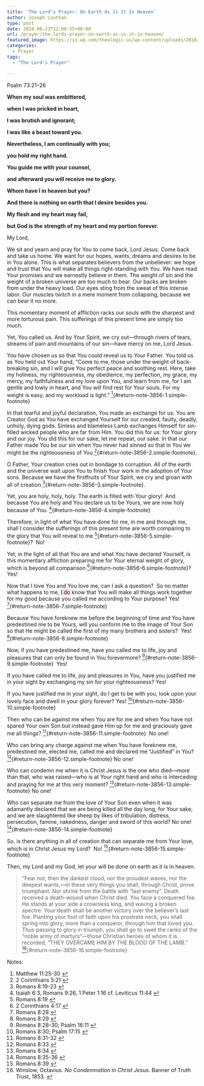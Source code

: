 ```yaml
---
title: 'The Lord’s Prayer: On Earth As Is It In Heaven'
author: Joseph Louthan
type: post
date: 2018-08-23T12:00:55+00:00
url: /prayer/the-lords-prayer-on-earth-as-is-it-in-heaven/
featured_image: https://i1.wp.com/theologic.us/wp-content/uploads/2018/08/4_earth.jpg?resize=825%2C510
categories:
  - Prayer
tags:
  - "The Lord's Prayer"

---
```

Psalm 73:21–26
  
**When my soul was embittered,** 
  
**when I was pricked in heart,** 
  
**I was brutish and ignorant;** 
  
**I was like a beast toward you.**

**Nevertheless, I am continually with you;** 
  
**you hold my right hand.** 
  
**You guide me with your counsel,** 
  
**and afterward you will receive me to glory.** 
  
**Whom have I in heaven but you?** 
  
**And there is nothing on earth that I desire besides you.** 
  
**My flesh and my heart may fail,** 
  
**but God is the strength of my heart and my portion forever.**

My Lord,

We sit and yearn and pray for You to come back, Lord Jesus. Come back and take us home. We want for our hopes, wants, dreams and desires to be in You alone. This is what separates believers from the unbeliever: we hope and trust that You will make all things right-standing with You. We have read Your promises and we earnestly believe in them. The weight of sin and the weight of a broken universe are too much to bear. Our backs are broken from under the heavy load. Our eyes sting from the sweat of this intense labor. Our muscles twitch in a mere moment from collapsing, because we can bear it no more.

This momentary moment of affliction racks our souls with the sharpest and more torturous pain. This sufferings of this present time are simply too much.

Yet, You called us. And by Your Spirit, we cry out—through rivers of tears, streams of pain and mountains of our sin—have mercy on me, Lord Jesus.

You have chosen us so that You could reveal us to Your Father. You told us as You held out Your hand, “Come to me, those under the weight of back-breaking sin, and I will give You perfect peace and soothing rest. Here, take my holiness, my righteousness, my obedience, my perfection, my grace, my mercy, my faithfulness and my love upon You, and learn from me, for I am gentle and lowly in heart, and You will find rest for Your souls. For my weight is easy, and my workload is light.” [<sup>1</sup>][1]{#return-note-3856-1.simple-footnote}

In that tearful and joyful declaration, You made an exchange for us. You are Creator God as You have exchanged Yourself for our created, faulty, deadly, unholy, dying gods. Sinless and blameless Lamb exchanges Himself for sin-filled wicked people who are far from Him. You did this for us: for Your glory and our joy. You did this for our sake, let me repeat, our sake. In that our Father made You be our sin when You never had sinned so that in You we might be the righteousness of You [<sup>2</sup>][2]{#return-note-3856-2.simple-footnote}.

O Father, Your creation cries out in bondage to corruption. All of the earth and the universe wait upon You to finish Your work in the adoption of Your sons. Because we have the firstfruits of Your Spirit, we cry and groan with all of creation [<sup>3</sup>][3]{#return-note-3856-3.simple-footnote}.

Yet, you are holy, holy, holy. The earth is filled with Your glory!  And because You are holy and You declare us to be Yours, we are now holy because of You. [<sup>4</sup>][4]{#return-note-3856-4.simple-footnote}

Therefore, in light of what You have done for me, in me and through me, shall I consider the sufferings of this present time are worth comparing to the glory that You will reveal to me [<sup>5</sup>][5]{#return-note-3856-5.simple-footnote}?  No!

Yet, in the light of all that You are and what You have declared Yourself, is this momentary affliction preparing me for Your eternal weight of glory, which is beyond all comparison [<sup>6</sup>][6]{#return-note-3856-6.simple-footnote}?  Yes!

Now that I love You and You love me, can I ask a question?  So no matter what happens to me, <span style="background-color: rgba(250, 0, 30, 0.15);">I do</span> know that You will make all things work together for my good because you called me according to Your purpose? Yes! [<sup>7</sup>][7]{#return-note-3856-7.simple-footnote}

Because You have foreknew me before the beginning of time and You have predestined me to be Yours, will you conform me to the image of Your Son so that He might be called the first of my many brothers and sisters?  Yes!  [<sup>8</sup>][8]{#return-note-3856-8.simple-footnote}

Now, if you have predestined me, have you called me to life, joy and pleasures that can only be found in You forevermore? [<sup>9</sup>][9]{#return-note-3856-9.simple-footnote}  Yes!

If you have called me to life, joy and pleasures in You, have you justified me in your sight by exchanging my sin for your righteousness? Yes!

If you have justified me in your sight, do I get to be with you, look upon your lovely face and dwell in your glory forever? Yes! [<sup>10</sup>][10]{#return-note-3856-10.simple-footnote}

Then who can be against me when You are for me and when You have not spared Your own Son but instead gave Him up for me and graciously gave me all things? [<sup>11</sup>][11]{#return-note-3856-11.simple-footnote}  No one!

Who can bring any charge against me when You have foreknew me, predestined me, elected me, called me and declared me “Justified” in You? [<sup>12</sup>][12]{#return-note-3856-12.simple-footnote} No one!

Who can condemn me when it is Christ Jesus is the one who died—more than that, who was raised—who is at Your right hand and who is interceding and praying for me at this very moment? [<sup>13</sup>][13]{#return-note-3856-13.simple-footnote} No one!

Who can separate me from the love of Your Son even when it was adamantly declared that we are being killed all the day long, for Your sake, and we are slaughtered like sheep by likes of tribulation, distress, persecution, famine, nakedness, danger and sword of this world? No one! [<sup>14</sup>][14]{#return-note-3856-14.simple-footnote}

So, is there anything in all of creation that can separate me from Your love, which is in Christ Jesus my Lord?  No! [<sup>15</sup>][15]{#return-note-3856-15.simple-footnote}

Then, my Lord and my God, let your will be done on earth as it is in heaven.

> “Fear not, then the darkest cloud, nor the proudest waves, nor the deepest wants,—in these very things you shall, through Christ, prove triumphant. Nor shrink from the battle with “last enemy”. Death received a death-wound when Christ died. You face a conquered foe. He stands at your side a crownless king, and waving a broken spectre. Your death shall be another victory over the believer’s last foe. Planting your foot of faith upon his prostrate neck, you shall spring into glory, more than a conqueror, through him that loved you. Thus passing to glory in triumph, you shall go to swell the ranks of the “noble army of martyrs”—those Christian heroes of whom it is recorded, “THEY OVERCAME HIM BY THE BLOOD OF THE LAMB.” [<sup>16</sup>][16]{#return-note-3856-16.simple-footnote}

<div class="simple-footnotes">
  <p class="notes">
    Notes:
  </p>
  
  <ol>
    <li id="note-3856-1">
      Matthew 11:25-30 <a href="#return-note-3856-1">&#8617;</a>
    </li>
    <li id="note-3856-2">
      2 Corinthians 5:21 <a href="#return-note-3856-2">&#8617;</a>
    </li>
    <li id="note-3856-3">
      Romans 8:19-23 <a href="#return-note-3856-3">&#8617;</a>
    </li>
    <li id="note-3856-4">
      Isaiah 6:3, Romans 9:26, 1 Peter 1:16 cf. Leviticus 11:44 <a href="#return-note-3856-4">&#8617;</a>
    </li>
    <li id="note-3856-5">
      Romans 8:19 <a href="#return-note-3856-5">&#8617;</a>
    </li>
    <li id="note-3856-6">
      2 Corinthians 4:17 <a href="#return-note-3856-6">&#8617;</a>
    </li>
    <li id="note-3856-7">
      Romans 8:28 <a href="#return-note-3856-7">&#8617;</a>
    </li>
    <li id="note-3856-8">
      Romans 8:29 <a href="#return-note-3856-8">&#8617;</a>
    </li>
    <li id="note-3856-9">
      Romans 8:28-30; Psalm 16:11 <a href="#return-note-3856-9">&#8617;</a>
    </li>
    <li id="note-3856-10">
      Romans 8:30; Psalm 17:15 <a href="#return-note-3856-10">&#8617;</a>
    </li>
    <li id="note-3856-11">
      Romans 8:31-32 <a href="#return-note-3856-11">&#8617;</a>
    </li>
    <li id="note-3856-12">
      Romans 8:33 <a href="#return-note-3856-12">&#8617;</a>
    </li>
    <li id="note-3856-13">
      Romans 8:34 <a href="#return-note-3856-13">&#8617;</a>
    </li>
    <li id="note-3856-14">
      Romans 8:35-36 <a href="#return-note-3856-14">&#8617;</a>
    </li>
    <li id="note-3856-15">
      Romans 8:39 <a href="#return-note-3856-15">&#8617;</a>
    </li>
    <li id="note-3856-16">
      Winslow, Octavius. <i>No Condemnation in Christ Jesus</i>. Banner of Truth Trust, 1853. <a href="#return-note-3856-16">&#8617;</a>
    </li>
  </ol>
</div>

 [1]: #note-3856-1 "Matthew 11:25-30"
 [2]: #note-3856-2 "2 Corinthians 5:21"
 [3]: #note-3856-3 "Romans 8:19-23"
 [4]: #note-3856-4 "Isaiah 6:3, Romans 9:26, 1 Peter 1:16 cf. Leviticus 11:44"
 [5]: #note-3856-5 "Romans 8:19"
 [6]: #note-3856-6 "2 Corinthians 4:17"
 [7]: #note-3856-7 "Romans 8:28"
 [8]: #note-3856-8 "Romans 8:29"
 [9]: #note-3856-9 "Romans 8:28-30; Psalm 16:11"
 [10]: #note-3856-10 "Romans 8:30; Psalm 17:15"
 [11]: #note-3856-11 "Romans 8:31-32"
 [12]: #note-3856-12 "Romans 8:33"
 [13]: #note-3856-13 "Romans 8:34"
 [14]: #note-3856-14 "Romans 8:35-36"
 [15]: #note-3856-15 "Romans 8:39"
 [16]: #note-3856-16 "Winslow, Octavius. No Condemnation in Christ Jesus. Banner of Truth Trust, 1853."